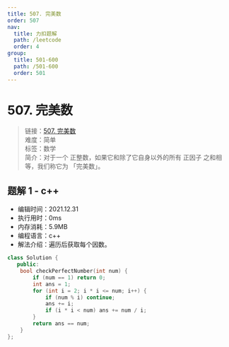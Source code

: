 ```yaml
---
title: 507. 完美数
order: 507
nav:
  title: 力扣题解
  path: /leetcode
  order: 4
group:
  title: 501-600
  path: /501-600
  order: 501
---
```


# 507. 完美数

> 链接：[507. 完美数](https://leetcode-cn.com/problems/perfect-number/)  
> 难度：简单  
> 标签：数学  
> 简介：对于一个 正整数，如果它和除了它自身以外的所有 正因子 之和相等，我们称它为 「完美数」。

## 题解 1 - c++

- 编辑时间：2021.12.31
- 执行用时：0ms
- 内存消耗：5.9MB
- 编程语言：c++
- 解法介绍：遍历后获取每个因数。

```cpp
class Solution {
   public:
    bool checkPerfectNumber(int num) {
        if (num == 1) return 0;
        int ans = 1;
        for (int i = 2; i * i <= num; i++) {
            if (num % i) continue;
            ans += i;
            if (i * i < num) ans += num / i;
        }
        return ans == num;
    }
};
```
